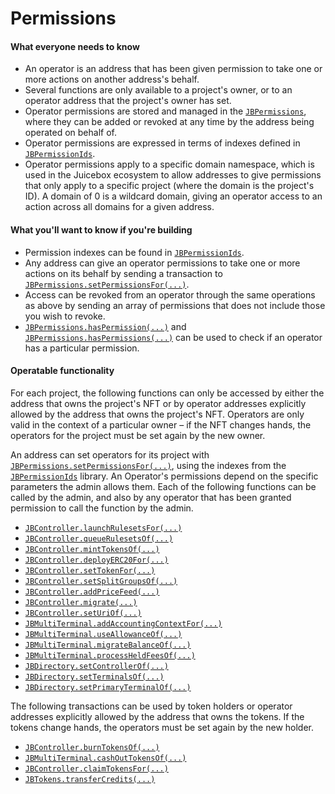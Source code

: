 # Permissions

#### What everyone needs to know

* An operator is an address that has been given permission to take one or more actions on another address's behalf.
* Several functions are only available to a project's owner, or to an operator address that the project's owner has set.
* Operator permissions are stored and managed in the [`JBPermissions`](/docs/dev/v5/api/core/JBPermissions.md), where they can be added or revoked at any time by the address being operated on behalf of.
* Operator permissions are expressed in terms of indexes defined in [`JBPermissionIds`](.).
* Operator permissions apply to a specific domain namespace, which is used in the Juicebox ecosystem to allow addresses to give permissions that only apply to a specific project (where the domain is the project's ID). A domain of 0 is a wildcard domain, giving an operator access to an action across all domains for a given address.

#### What you'll want to know if you're building

* Permission indexes can be found in [`JBPermissionIds`](/docs/dev/v5/api/permission-ids/JBPermissionIds.md).
* Any address can give an operator permissions to take one or more actions on its behalf by sending a transaction to [`JBPermissions.setPermissionsFor(...)`](/docs/dev/v5/api/core/JBPermissions.md#setpermissionsfor). 
* Access can be revoked from an operator through the same operations as above by sending an array of permissions that does not include those you wish to revoke.
* [`JBPermissions.hasPermission(...)`](/docs/dev/v5/api/core/JBPermissions.md#haspermission) and [`JBPermissions.hasPermissions(...)`](/docs/dev/v5/api/core/JBPermissions.md#haspermissions) can be used to check if an operator has a particular permission.

#### Operatable functionality

For each project, the following functions can only be accessed by either the address that owns the project's NFT or by operator addresses explicitly allowed by the address that owns the project's NFT. Operators are only valid in the context of a particular owner – if the NFT changes hands, the operators for the project must be set again by the new owner.

An address can set operators for its project with [`JBPermissions.setPermissionsFor(...)`](/docs/dev/v5/api/core/JBPermissions.md#setpermissionsfor), using the indexes from the [`JBPermissionIds`](.) library. An Operator's permissions depend on the specific parameters the admin allows them. Each of the following functions can be called by the admin, and also by any operator that has been granted permission to call the function by the admin.

* [`JBController.launchRulesetsFor(...)`](/docs/dev/v5/api/core/JBController.md#launchrulesetsfor)
* [`JBController.queueRulesetsOf(...)`](/docs/dev/v5/api/core/JBController.md#queuerulesetsof)
* [`JBController.mintTokensOf(...)`](/docs/dev/v5/api/core/JBController.md#minttokensof)
* [`JBController.deployERC20For(...)`](/docs/dev/v5/api/core/JBController.md#deployerc20for)
* [`JBController.setTokenFor(...)`](/docs/dev/v5/api/core/JBController.md#settokenfor)
* [`JBController.setSplitGroupsOf(...)`](/docs/dev/v5/api/core/JBController.md#setsplitgroupsof)
* [`JBController.addPriceFeed(...)`](/docs/dev/v5/api/core/JBController.md#addpricefeed)
* [`JBController.migrate(...)`](/docs/dev/v5/api/core/JBController.md#migrate)
* [`JBController.setUriOf(...)`](/docs/dev/v5/api/core/JBController.md#seturiof)
* [`JBMultiTerminal.addAccountingContextFor(...)`](/docs/dev/v5/api/core/JBMultiTerminal.md#addaccountingcontextsfor)
* [`JBMultiTerminal.useAllowanceOf(...)`](/docs/dev/v5/api/core/JBMultiTerminal.md#useallowanceof)
* [`JBMultiTerminal.migrateBalanceOf(...)`](/docs/dev/v5/api/core/JBMultiTerminal.md#migratebalanceof)
* [`JBMultiTerminal.processHeldFeesOf(...)`](/docs/dev/v5/api/core/JBMultiTerminal.md#processheldfeesof)
* [`JBDirectory.setControllerOf(...)`](/docs/dev/v5/api/core/JBDirectory.md#setcontrollerof)
* [`JBDirectory.setTerminalsOf(...)`](/docs/dev/v5/api/core/JBDirectory.md#setterminalsof)
* [`JBDirectory.setPrimaryTerminalOf(...)`](/docs/dev/v5/api/core/JBDirectory.md#setprimaryterminalof)

The following transactions can be used by token holders or operator addresses explicitly allowed by the address that owns the tokens. If the tokens change hands, the operators must be set again by the new holder.

* [`JBController.burnTokensOf(...)`](/docs/dev/v5/api/core/JBController.md#burntokensof)
* [`JBMultiTerminal.cashOutTokensOf(...)`](/docs/dev/v5/api/core/JBMultiTerminal.md#cashouttokensof)
* [`JBController.claimTokensFor(...)`](/docs/dev/v5/api/core/JBController.md#claimtokensfor)
* [`JBTokens.transferCredits(...)`](/docs/dev/v5/api/core/JBTokens.md#transfercreditsfrom)

